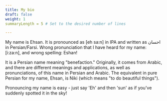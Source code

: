 ```yaml
---
title: My bio
draft: false
weight: 1
summaryLength = 5 # Set to the desired number of lines

---
```


My name is Ehsan. It is pronounced as [eh sa:n] in IPA and written as احسان in Persian/Farsi. Wrong pronunciation that I have heard for my name: [i:za:n], and wrong spelling: Eshan!


It is a Persian name meaning "benefaction." Originally, it comes from Arabic, and there are different meanings and applications, as well as pronunciations, of this name in Persian and Arabic. The equivalent in pure Persian for my name, Ehsan, is Niki (which means "to do beautiful things"). 



Pronouncing my name is easy - just say 'Eh' and then 'sun' as if you've suddenly spotted it in the sky!

